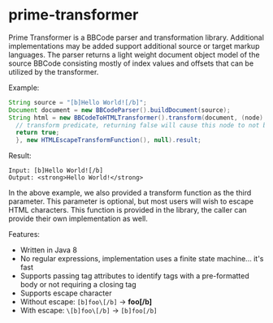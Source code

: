 prime-transformer
=================

Prime Transformer is a BBCode parser and transformation library. Additional implementations may be added support additional source or target markup languages.
The parser returns a light weight document object model of the source BBCode consisting mostly of index values and offsets that can be utilized by the transformer.

Example:

```java
String source = "[b]Hello World![/b]";
Document document = new BBCodeParser().buildDocument(source);
String html = new BBCodeToHTMLTransformer().transform(document, (node) -> {
  // transform predicate, returning false will cause this node to not be transformed
  return true;
  }, new HTMLEscapeTransformFunction(), null).result;
```

Result:
```
Input: [b]Hello World![/b]
Output: <strong>Hello World!</strong>
```

In the above example, we also provided a transform function as the third parameter. This parameter is optional, but most users will wish to escape HTML characters.
This function is provided in the library, the caller can provide their own implementation as well.

Features:
* Written in Java 8
* No regular expressions, implementation uses a finite state machine... it's fast
* Supports passing tag attributes to identify tags with a pre-formatted body or not requiring a closing tag
* Supports escape character
 * Without escape: ```[b]foo\[/b]``` -> **foo[/b]**
 * With escape: ```\[b]foo\[/b]``` -> ```[b]foo[/b]```
